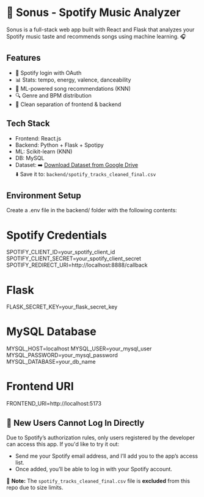 # 🎵 Sonus - Spotify Music Analyzer

Sonus is a full-stack web app built with React and Flask that analyzes your Spotify music taste and recommends songs using machine learning. 🎧

## Features

- 🔐 Spotify login with OAuth
- 📊 Stats: tempo, energy, valence, danceability
- 🤖 ML-powered song recommendations (KNN)
- 🔍 Genre and BPM distribution
- 📁 Clean separation of frontend & backend

## Tech Stack

- Frontend: React.js
- Backend: Python + Flask + Spotipy
- ML: Scikit-learn (KNN)
- DB: MySQL
- Dataset: ➡️ [Download Dataset from Google Drive](https://drive.google.com/file/d/12iO5maTWpShuCLXwLrTNpQWj7j0jmtuN/view?usp=sharing)  
           ⬇️ Save it to: `backend/spotify_tracks_cleaned_final.csv`

## Environment Setup

Create a .env file in the backend/ folder with the following contents:
# Spotify Credentials
SPOTIFY_CLIENT_ID=your_spotify_client_id
SPOTIFY_CLIENT_SECRET=your_spotify_client_secret
SPOTIFY_REDIRECT_URI=http://localhost:8888/callback

# Flask
FLASK_SECRET_KEY=your_flask_secret_key

# MySQL Database
MYSQL_HOST=localhost
MYSQL_USER=your_mysql_user
MYSQL_PASSWORD=your_mysql_password
MYSQL_DATABASE=your_db_name

# Frontend URI
FRONTEND_URI=http://localhost:5173

## 🚧 New Users Cannot Log In Directly
Due to Spotify’s authorization rules, only users registered by the developer can access this app. If you'd like to try it out:

- Send me your Spotify email address, and I’ll add you to the app’s access list.
- Once added, you’ll be able to log in with your Spotify account.

📁 **Note:** The `spotify_tracks_cleaned_final.csv` file is **excluded** from this repo due to size limits. 

